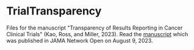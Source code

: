 # TrialTransparency

Files for the manuscript "Transparency of Results Reporting in Cancer Clinical Trials" (Kao, Ross, and Miller, 2023). Read the [manuscript]([url](https://jamanetwork.com/journals/jamanetworkopen/fullarticle/2808125)https://jamanetwork.com/journals/jamanetworkopen/fullarticle/2808125) which was published in JAMA Network Open on August 9, 2023.
